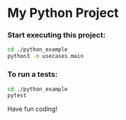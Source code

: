 # My Python Project

### Start executing this project:

```bash
cd ./python_example
python3 -m usecases.main
```

### To run a tests:
```bash
cd ./python_example
pytest
```

Have fun coding!
